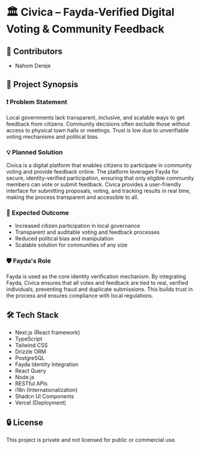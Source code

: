 # 🏛️ Civica – Fayda-Verified Digital Voting & Community Feedback

## 👥 Contributors
- Nahom Dereje

## 📝 Project Synopsis

### ❗ Problem Statement
Local governments lack transparent, inclusive, and scalable ways to get feedback from citizens. Community decisions often exclude those without access to physical town halls or meetings. Trust is low due to unverifiable voting mechanisms and political bias.

### 💡 Planned Solution
Civica is a digital platform that enables citizens to participate in community voting and provide feedback online. The platform leverages Fayda for secure, identity-verified participation, ensuring that only eligible community members can vote or submit feedback. Civica provides a user-friendly interface for submitting proposals, voting, and tracking results in real time, making the process transparent and accessible to all.

### 🎯 Expected Outcome
- Increased citizen participation in local governance
- Transparent and auditable voting and feedback processes
- Reduced political bias and manipulation
- Scalable solution for communities of any size

### 🛡️ Fayda's Role
Fayda is used as the core identity verification mechanism. By integrating Fayda, Civica ensures that all votes and feedback are tied to real, verified individuals, preventing fraud and duplicate submissions. This builds trust in the process and ensures compliance with local regulations.

## 🛠️ Tech Stack
- Next.js (React framework)
- TypeScript
- Tailwind CSS
- Drizzle ORM
- PostgreSQL
- Fayda Identity Integration
- React Query
- Node.js
- RESTful APIs
- i18n (Internationalization)
- Shadcn UI Components
- Vercel (Deployment)

## 🔒 License
This project is private and not licensed for public or commercial use.
